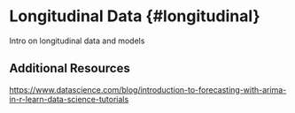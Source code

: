 
# Longitudinal Data {#longitudinal}

Intro on longitudinal data and models


## Additional Resources

https://www.datascience.com/blog/introduction-to-forecasting-with-arima-in-r-learn-data-science-tutorials
